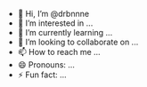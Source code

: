 - 👋 Hi, I’m @drbnnne
- 👀 I’m interested in ...
- 🌱 I’m currently learning ...
- 💞️ I’m looking to collaborate on ...
- 📫 How to reach me ...
- 😄 Pronouns: ...
- ⚡ Fun fact: ...

<!---
drbnnne/drbnnne is a ✨ special ✨ repository because its `README.md` (this file) appears on your GitHub profile.
You can click the Preview link to take a look at your changes.
--->
